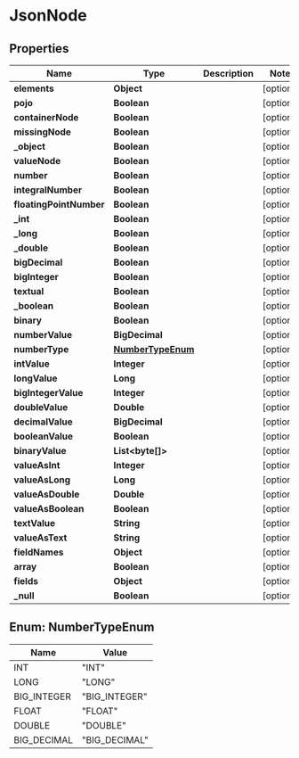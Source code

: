

# JsonNode


## Properties

Name | Type | Description | Notes
------------ | ------------- | ------------- | -------------
**elements** | **Object** |  |  [optional]
**pojo** | **Boolean** |  |  [optional]
**containerNode** | **Boolean** |  |  [optional]
**missingNode** | **Boolean** |  |  [optional]
**_object** | **Boolean** |  |  [optional]
**valueNode** | **Boolean** |  |  [optional]
**number** | **Boolean** |  |  [optional]
**integralNumber** | **Boolean** |  |  [optional]
**floatingPointNumber** | **Boolean** |  |  [optional]
**_int** | **Boolean** |  |  [optional]
**_long** | **Boolean** |  |  [optional]
**_double** | **Boolean** |  |  [optional]
**bigDecimal** | **Boolean** |  |  [optional]
**bigInteger** | **Boolean** |  |  [optional]
**textual** | **Boolean** |  |  [optional]
**_boolean** | **Boolean** |  |  [optional]
**binary** | **Boolean** |  |  [optional]
**numberValue** | **BigDecimal** |  |  [optional]
**numberType** | [**NumberTypeEnum**](#NumberTypeEnum) |  |  [optional]
**intValue** | **Integer** |  |  [optional]
**longValue** | **Long** |  |  [optional]
**bigIntegerValue** | **Integer** |  |  [optional]
**doubleValue** | **Double** |  |  [optional]
**decimalValue** | **BigDecimal** |  |  [optional]
**booleanValue** | **Boolean** |  |  [optional]
**binaryValue** | **List&lt;byte[]&gt;** |  |  [optional]
**valueAsInt** | **Integer** |  |  [optional]
**valueAsLong** | **Long** |  |  [optional]
**valueAsDouble** | **Double** |  |  [optional]
**valueAsBoolean** | **Boolean** |  |  [optional]
**textValue** | **String** |  |  [optional]
**valueAsText** | **String** |  |  [optional]
**fieldNames** | **Object** |  |  [optional]
**array** | **Boolean** |  |  [optional]
**fields** | **Object** |  |  [optional]
**_null** | **Boolean** |  |  [optional]



## Enum: NumberTypeEnum

Name | Value
---- | -----
INT | &quot;INT&quot;
LONG | &quot;LONG&quot;
BIG_INTEGER | &quot;BIG_INTEGER&quot;
FLOAT | &quot;FLOAT&quot;
DOUBLE | &quot;DOUBLE&quot;
BIG_DECIMAL | &quot;BIG_DECIMAL&quot;



